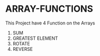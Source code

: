 # ARRAY-FUNCTIONS
This Project have 4 Function on the Arrays 
1. SUM
2. GREATEST ELEMENT
3. ROTATE
4. REVERSE
